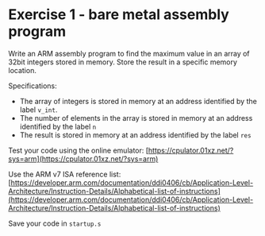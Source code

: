 # Exercise 1 - bare metal assembly program

Write an ARM assembly program to find the maximum value in an array of 32bit integers stored in memory. Store the result in a specific memory location.

Specifications:

* The array of integers is stored in memory at an address identified by the label `v_int`.
* The number of elements in the array is stored in memory at an address identified by the label `n`
* The result is stored in memory at an address identified by the label `res`

Test your code using the online emulator: [https://cpulator.01xz.net/?sys=arm](https://cpulator.01xz.net/?sys=arm)

Use the ARM v7 ISA reference list: [https://developer.arm.com/documentation/ddi0406/cb/Application-Level-Architecture/Instruction-Details/Alphabetical-list-of-instructions](https://developer.arm.com/documentation/ddi0406/cb/Application-Level-Architecture/Instruction-Details/Alphabetical-list-of-instructions)

Save your code in `startup.s`